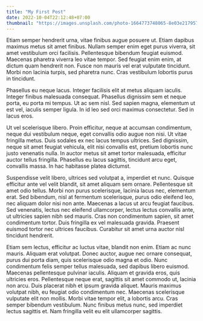 ```yaml
---
title: "My First Post"
date: 2022-10-04T22:12:48+07:00
thumbnail: "https://images.unsplash.com/photo-1664773748065-8e03e217957b?crop=entropy&cs=tinysrgb&fit=max&fm=jpg&ixid=MnwxfDB8MXxyYW5kb218MHx8fHx8fHx8MTY2NTA0MDUyOQ&ixlib=rb-1.2.1&q=80&w=1080"
---
```


Etiam semper hendrerit urna, vitae finibus augue posuere ut. Etiam dapibus maximus metus sit amet finibus. Nullam semper enim eget purus viverra, sit amet vestibulum orci facilisis. Pellentesque bibendum feugiat euismod. Maecenas pharetra viverra leo vitae tempor. Sed feugiat enim enim, at dictum quam hendrerit non. Fusce non mauris vel erat vulputate tincidunt. Morbi non lacinia turpis, sed pharetra nunc. Cras vestibulum lobortis purus in tincidunt.

Phasellus eu neque lacus. Integer facilisis elit at metus aliquam iaculis. Integer finibus malesuada consequat. Phasellus dignissim sem et neque porta, eu porta mi tempus. Ut ac sem nisl. Sed sapien magna, elementum ut est vel, iaculis semper ligula. In id leo sed orci maximus consectetur. Sed in lacus eros.

Ut vel scelerisque libero. Proin efficitur, neque at accumsan condimentum, neque dui vestibulum neque, eget convallis odio augue non nisi. Ut vitae fringilla metus. Duis sodales ex nec lacus tempus ultrices. Sed dignissim, neque sit amet feugiat vehicula, elit nisi convallis est, pretium lobortis nunc justo venenatis nulla. In auctor metus sit amet tortor malesuada, efficitur auctor tellus fringilla. Phasellus eu lacus sagittis, tincidunt arcu eget, convallis massa. In hac habitasse platea dictumst.

Suspendisse velit libero, ultrices sed volutpat a, imperdiet et nunc. Quisque efficitur ante vel velit blandit, sit amet aliquam sem ornare. Pellentesque sit amet odio tellus. Morbi non purus scelerisque, lacinia lacus nec, elementum erat. Sed bibendum, nisl at fermentum scelerisque, purus odio eleifend leo, nec aliquam dolor nisi non ante. Maecenas a lacus ut arcu feugiat faucibus. Sed venenatis, lectus nec eleifend ullamcorper, lectus lectus convallis ante, ut ultricies sapien nibh sed mauris. Cras non condimentum sapien, sit amet condimentum tortor. Duis fringilla ex vel malesuada gravida. Praesent euismod tortor nec ultrices faucibus. Curabitur sit amet urna auctor nisl tincidunt hendrerit.

Etiam sem lectus, efficitur ac luctus vitae, blandit non enim. Etiam ac nunc mauris. Aliquam erat volutpat. Donec auctor, augue nec ornare consequat, purus dui porta diam, quis scelerisque odio magna et odio. Nunc condimentum felis semper tellus malesuada, sed dapibus libero euismod. Maecenas pellentesque pulvinar iaculis. Aliquam et gravida eros, quis ultricies eros. Pellentesque neque erat, sagittis sit amet commodo ut, lacinia non arcu. Duis placerat nibh et ipsum gravida aliquet. Mauris maximus volutpat nibh, eu feugiat odio condimentum nec. Maecenas scelerisque vulputate elit non mollis. Morbi vitae tempor elit, a lobortis arcu. Cras semper bibendum vestibulum. Nunc finibus metus nunc, sed imperdiet lectus sagittis et. Nam fringilla velit eu elit ullamcorper sagittis.
